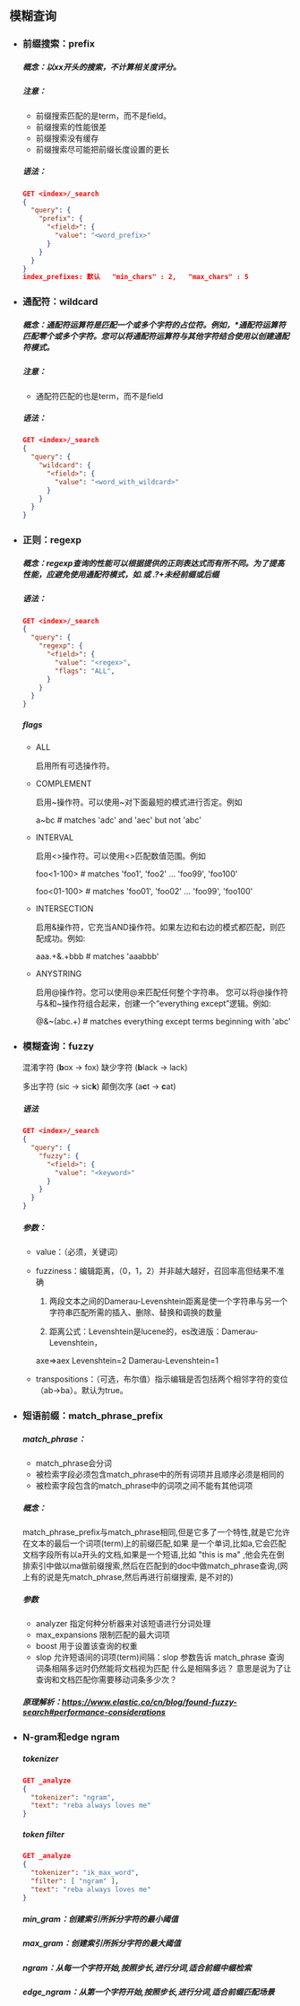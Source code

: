 ## 模糊查询

- ### 前缀搜索：prefix

   ##### 概念：以xx开头的搜索，不计算相关度评分。

   ##### 注意：

   - 前缀搜索匹配的是term，而不是field。
   - 前缀搜索的性能很差
   - 前缀搜索没有缓存
   - 前缀搜索尽可能把前缀长度设置的更长

   ##### 语法：

   ```json
   GET <index>/_search
   {
     "query": {
       "prefix": {
         "<field>": {
           "value": "<word_prefix>"
         }
       }
     }
   }
   index_prefixes: 默认   "min_chars" : 2,   "max_chars" : 5 
   ```

- ### 通配符：wildcard

   ##### 概念：通配符运算符是匹配一个或多个字符的占位符。例如，*通配符运算符匹配零个或多个字符。您可以将通配符运算符与其他字符结合使用以创建通配符模式。

   ##### 注意：

   - 通配符匹配的也是term，而不是field

   ##### 语法：

   ```json
   GET <index>/_search
   {
     "query": {
       "wildcard": {
         "<field>": {
           "value": "<word_with_wildcard>"
         }
       }
     }
   }
   ```

- ### 正则：regexp

   ##### 概念：regexp查询的性能可以根据提供的正则表达式而有所不同。为了提高性能，应避免使用通配符模式，如.*或 .*?+未经前缀或后缀

   ##### 语法：

   ```json
   GET <index>/_search
   {
     "query": {
       "regexp": {
         "<field>": {
           "value": "<regex>",
           "flags": "ALL",
         }
       }
     }
   }
   ```

   ##### flags

   - ALL

     启用所有可选操作符。

   - COMPLEMENT

     启用~操作符。可以使用~对下面最短的模式进行否定。例如

     a~bc  # matches 'adc' and 'aec' but not 'abc'

   - INTERVAL

     启用<>操作符。可以使用<>匹配数值范围。例如

     foo<1-100>    # matches 'foo1', 'foo2' ... 'foo99', 'foo100'

     foo<01-100>   # matches 'foo01', 'foo02' ... 'foo99', 'foo100'

   - INTERSECTION

     启用&操作符，它充当AND操作符。如果左边和右边的模式都匹配，则匹配成功。例如:

     aaa.+&.+bbb  # matches 'aaabbb'

   - ANYSTRING

     启用@操作符。您可以使用@来匹配任何整个字符串。
     您可以将@操作符与&和~操作符组合起来，创建一个“everything except”逻辑。例如:

     @&~(abc.+)  # matches everything except terms beginning with 'abc'

- ### 模糊查询：fuzzy

   混淆字符 (**b**ox → fox)							缺少字符 (**b**lack → lack)

   多出字符 (sic → sic**k**)							 颠倒次序 (a**c**t → **c**at)

   ##### 语法

   ```json
   GET <index>/_search
   {
     "query": {
       "fuzzy": {
         "<field>": {
           "value": "<keyword>"
         }
       }
     }
   }
   ```

   ##### 参数：

   - value：（必须，关键词）

   - fuzziness：编辑距离，（0，1，2）并非越大越好，召回率高但结果不准确

     1) 两段文本之间的Damerau-Levenshtein距离是使一个字符串与另一个字符串匹配所需的插入、删除、替换和调换的数量

     2) 距离公式：Levenshtein是lucene的，es改进版：Damerau-Levenshtein，

     axe=>aex  Levenshtein=2  Damerau-Levenshtein=1
     
   - transpositions：（可选，布尔值）指示编辑是否包括两个相邻字符的变位（ab→ba）。默认为true。

- ### 短语前缀：match_phrase_prefix

   ##### match_phrase：

   - match_phrase会分词
   - 被检索字段必须包含match_phrase中的所有词项并且顺序必须是相同的
   - 被检索字段包含的match_phrase中的词项之间不能有其他词项

   ##### 概念：

   ​	match_phrase_prefix与match_phrase相同,但是它多了一个特性,就是它允许在文本的最后一个词项(term)上的前缀匹配,如果 是一个单词,比如a,它会匹配文档字段所有以a开头的文档,如果是一个短语,比如 "this is ma" ,他会先在倒排索引中做以ma做前缀搜索,然后在匹配到的doc中做match_phrase查询,(网上有的说是先match_phrase,然后再进行前缀搜索, 是不对的)

   ##### 参数

   - analyzer 指定何种分析器来对该短语进行分词处理
   - max_expansions 限制匹配的最大词项
   - boost 用于设置该查询的权重
   - slop 允许短语间的词项(term)间隔：slop 参数告诉 match_phrase 查询词条相隔多远时仍然能将文档视为匹配 什么是相隔多远？ 意思是说为了让查询和文档匹配你需要移动词条多少次？

   ##### 原理解析：https://www.elastic.co/cn/blog/found-fuzzy-search#performance-considerations

- ### N-gram和edge ngram

   ##### tokenizer

   ```json
   GET _analyze
   {
     "tokenizer": "ngram",
     "text": "reba always loves me"
   }
   ```

   ##### token filter

   ```json
   GET _analyze
   {
     "tokenizer": "ik_max_word",
     "filter": [ "ngram" ],
     "text": "reba always loves me"
   }
   ```

   ##### min_gram：创建索引所拆分字符的最小阈值

   ##### max_gram：创建索引所拆分字符的最大阈值

   ##### ngram：从每一个字符开始,按照步长,进行分词,适合前缀中缀检索

   ##### edge_ngram：从第一个字符开始,按照步长,进行分词,适合前缀匹配场景

   

   

